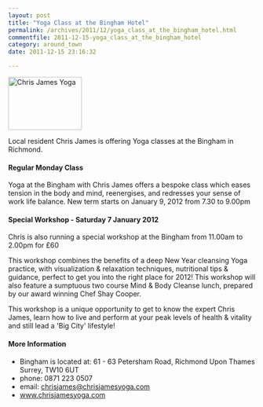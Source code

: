 ```yaml
---
layout: post
title: "Yoga Class at the Bingham Hotel"
permalink: /archives/2011/12/yoga_class_at_the_bingham_hotel.html
commentfile: 2011-12-15-yoga_class_at_the_bingham_hotel
category: around_town
date: 2011-12-15 23:16:32

---
```


<a href="/assets/images/2011/chrisJonesYoga.jpg" title="See larger version of - chrisJonesYoga"><img src="/assets/images/2011/chrisJonesYoga_thumb.jpg" width="150" height="108" alt="Chris James Yoga" class="photo right" /></a>

Local resident Chris James is offering Yoga classes at the Bingham in Richmond.

#### Regular Monday Class

Yoga at the Bingham with Chris James offers a bespoke class which eases tension in the body and mind, reenergises, and redresses your sense of work life balance. New term starts on January 9, 2012 from 7.30 to 9.00pm

#### Special Workshop - Saturday 7 January 2012

Chris is also running a special workshop at the Bingham from 11.00am to 2.00pm for £60

This workshop combines the benefits of a deep New Year cleansing Yoga practice, with visualization & relaxation techniques, nutritional tips & guidance, perfect to get you into the right place for 2012! This workshop will also feature a sumptuous two course Mind & Body Cleanse lunch, prepared by our award winning Chef Shay Cooper.

This workshop is a unique opportunity to get to know the expert Chris James, learn how to live and perform at your peak levels of health & vitality and still lead a 'Big City' lifestyle!

#### More Information

-   Bingham is located at: 61 - 63 Petersham Road, Richmond Upon Thames Surrey, TW10 6UT
-   phone: 0871 223 0507
-   email: chrisjames@chrisjamesyoga.com
-   www.chrisjamesyoga.com
